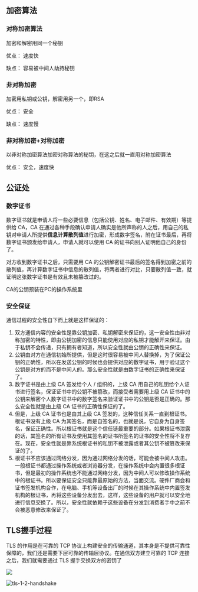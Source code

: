 ## 加密算法

### 对称加密算法

加密和解密用同一个秘钥

优点： 速度快

缺点： 容易被中间人劫持秘钥



### 非对称加密

加密用私钥或公钥，解密用另一个，即RSA

优点： 安全

缺点： 速度慢



### **非对称加密+对称加密**

以非对称加密算法加密对称算法的秘钥，在这之后就一直用对称加密算法

优点： 安全，速度快



## 公证处



### 数字证书

数字证书就是申请人将一些必要信息（包括公钥、姓名、电子邮件、有效期）等提供给 CA，CA 在通过各种手段确认申请人确实是他所声称的人之后，用自己的私钥对申请人所提供**信息计算散列值**进行加密，形成数字签名，附在证书最后，再将数字证书颁发给申请人，申请人就可以使用 CA 的证书向别人证明他自己的身份了。

对方收到数字证书之后，只需要用 CA 的公钥解密证书最后的签名得到加密之前的散列值，再计算数字证书中信息的散列值，将两者进行对比，只要散列值一致，就证明这张数字证书是有效且未被篡改过的。

CA的公钥预装在PC的操作系统里

### 安全保证

通信过程的安全性自下而上就是这样保证的：

1. 双方通信内容的安全性是靠公钥加密、私钥解密来保证的，这一安全性由非对称加密的特性，即由公钥加密的信息只能使用对应的私钥才能解开来保证。由于私钥不会传递，只有拥有者知道，所以安全性就由公钥的正确性来保证。
2. 公钥由对方在通信初始所提供，但是这时很容易被中间人替换掉，为了保证公钥的正确性，所以在发送公钥的时候也会提供对应的数字证书，用于验证这个公钥是对方的而不是中间人的。那么安全性就是由数字证书的正确性来保证了。
3. 数字证书是由上级 CA 签发给个人 / 组织的，上级 CA 用自己的私钥给个人证书进行签名，保证证书中的公钥不被篡改，而接受者需要用上级 CA 证书中的公钥来解密个人数字证书中的数字签名来验证证书中的公钥是否是正确的。那么安全性就是由上级 CA 证书的正确性保证的了。
4. 但是，上级 CA 证书也是由其上级 CA 签发的，这种信任关系一直到根证书。根证书没有上级 CA 为其签名，而是自签名的，也就是说，它自身为自身签名，保证正确性。所以根证书就是这个信任链最重要的部分。如果根证书泄露的话，其签名的所有证书及使用其签名的证书所签名的证书的安全性将不复存在。现在，安全性就是靠系统根证书的私钥不被泄露或者其公钥不被篡改来保证的了。
5. 根证书不应该通过网络分发，因为通过网络分发的话，可能会被中间人攻击。一般根证书都通过操作系统或者浏览器分发，在操作系统中会内置很多根证书，但是最初的操作系统也不能通过网络分发，因为中间人可以修改操作系统中的根证书。所以要保证安全只能靠最原始的方法，当面交流。硬件厂商会和证书签发机构合作，在电脑、手机等设备出厂的时候在其操作系统中内置签发机构的根证书，再将这些设备分发出去，这样，这些设备的用户就可以安全地进行信息交换了。所以，安全性就依赖于这些设备在分发到消费者手中之前不会被恶意修改来保证了。


## TLS握手过程

TLS 的作用是在可靠的 TCP 协议上构建安全的传输通道，其本身是不提供可靠性保障的，我们还是需要下层可靠的传输层协议。在通信双方建立可靠的 TCP 连接之后，我们就需要通过 TLS 握手交换双方的密钥了

![](https://pic4.zhimg.com/80/v2-a994fbf3094d737814fe01c2b919477b_1440w.jpg)

![tls-1-2-handshake](https://img.draveness.me/2020-02-26-15826852384264-tls-1-2-handshake.png)

